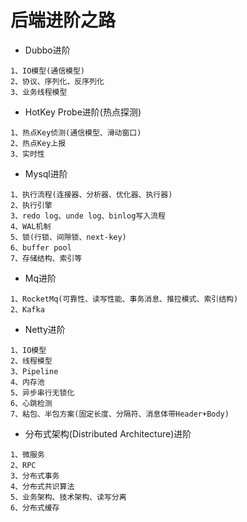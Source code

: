 # 后端进阶之路

- Dubbo进阶
````
1、IO模型(通信模型)
2、协议、序列化、反序列化
3、业务线程模型
````
- HotKey Probe进阶(热点探测)
````
1、热点Key侦测(通信模型、滑动窗口)
2、热点Key上报
3、实时性
````
- Mysql进阶
````
1、执行流程(连接器、分析器、优化器、执行器)
2、执行引擎
3、redo log、unde log、binlog写入流程
4、WAL机制
5、锁(行锁、间隙锁、next-key)
6、buffer pool
7、存储结构、索引等
````
- Mq进阶
````
1、RocketMq(可靠性、读写性能、事务消息、推拉模式、索引结构)
2、Kafka
````
- Netty进阶
````
1、IO模型
2、线程模型
3、Pipeline
4、内存池
5、异步串行无锁化
6、心跳检测
7、粘包、半包方案(固定长度、分隔符、消息体带Header+Body)
````
- 分布式架构(Distributed Architecture)进阶
````
1、微服务
2、RPC
3、分布式事务
4、分布式共识算法
5、业务架构、技术架构、读写分离
6、分布式缓存
````